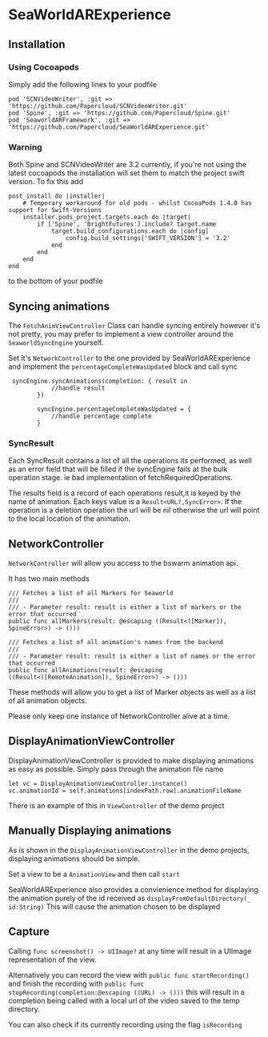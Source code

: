 # SeaWorldARExperience

## Installation

### Using Cocoapods

Simply add the following lines to your podfile

```
pod 'SCNVideoWriter', :git => 'https://github.com/Papercloud/SCNVideoWriter.git'
pod 'Spine', :git => 'https://github.com/Papercloud/Spine.git'
pod 'SeaworldARFramework', :git => 'https://github.com/Papercloud/SeaWorldARExperience.git'
```

### Warning
Both Spine and SCNVideoWriter are 3.2 currently, if you're not using the latest cocoapods the installation will set them to match the project swift version. To fix this add 
```
post_install do |installer|
    # Temporary workaround for old pods - whilst CocoaPods 1.4.0 has support for Swift-Versions
    installer.pods_project.targets.each do |target|
        if ['Spine', 'BrightFutures'].include? target.name
            target.build_configurations.each do |config|
                config.build_settings['SWIFT_VERSION'] = '3.2'
            end
        end
    end
end
```
 to the bottom of your podfile

## Syncing animations

The `FetchAnimViewController` Class can handle syncing entirely however it's not pretty, you may prefer to implement a view controller around the `SeaworldSyncEngine` yourself.

Set it's `NetworkController` to the one provided by SeaWorldARExperience and implement the `percentageCompleteWasUpdated` block and call sync
```
 syncEngine.syncAnimations(completion: { result in
            //handle result
        })
        
        syncEngine.percentageCompleteWasUpdated = {
            //handle percentage complete
        }
```

### SyncResult
Each SyncResult contains a list of all the operations its performed, as well as an error field that will be filled if the syncEngine fails at the bulk operation stage. ie bad implementation of fetchRequiredOperations.

The results field is a record of each operations result,it is keyed by the name of animation. Each keys value is a `Result<URL?,SyncError>`. If the operation is a deletion operation the url will be nil otherwise the url will point to the local location of the animation.

## NetworkController

`NetworkController` will allow you access to the bswarm animation api.

It has two main methods
```
/// Fetches a list of all Markers for Seaworld
///
/// - Parameter result: result is either a list of markers or the error that occurred
public func allMarkers(result: @escaping ((Result<([Marker]), SpineError>) -> ()))

/// Fetches a list of all animation's names from the backend
///
/// - Parameter result: result is either a list of names or the error that occurred
public func allAnimations(result: @escaping ((Result<([RemoteAnimation]), SpineError>) -> ()))
```

These methods will allow you to get a list of Marker objects as well as a list of all animation objects.

Please only keep one instance of NetworkController alive at a time.


## DisplayAnimationViewController

DisplayAnimationViewController is provided to make displaying animations as easy as possible. Simply pass through the animation file name
```
let vc = DisplayAnimationViewController.instance()
vc.animationId = self.animations[indexPath.row].animationFileName
```
There is an example of this in `ViewController` of the demo project


## Manually Displaying animations 

As is shown in the `DisplayAnimationViewController` in the demo projects, displaying animations should be simple.

Set a view to be a `AnimationView` and then call `start`

SeaWorldARExperience also provides a convienience method for displaying the animation purely of the id received as `displayFromDefaultDirectory(_ id:String)`
This will cause the animation chosen to be displayed

## Capture

Calling `func screenshot() -> UIImage?` at any time will result in a UIImage representation of the view.

Alternatively you can record the view with
`public func startRecording()`
and finish the recording with
`public func stopRecording(completion:@escaping ((URL) -> ()))`
this will result in a completion being called with a local url of the video saved to the temp directory.

You can also check if its currently recording using the flag `isRecording`

